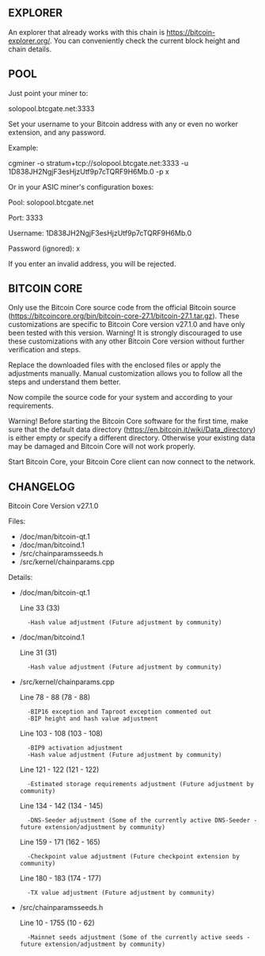 





EXPLORER
--------

An explorer that already works with this chain is https://bitcoin-explorer.org/.
You can conveniently check the current block height and chain details.






POOL
----

Just point your miner to:

solopool.btcgate.net:3333

Set your username to your Bitcoin address with any or even no worker extension, and any password.


Example:

cgminer -o stratum+tcp://solopool.btcgate.net:3333 -u 1D838JH2NgjF3esHjzUtf9p7cTQRF9H6Mb.0 -p x


Or in your ASIC miner's configuration boxes:

Pool: solopool.btcgate.net

Port: 3333

Username: 1D838JH2NgjF3esHjzUtf9p7cTQRF9H6Mb.0

Password (ignored): x


If you enter an invalid address, you will be rejected.






BITCOIN CORE
------------

Only use the Bitcoin Core source code from the official Bitcoin source (https://bitcoincore.org/bin/bitcoin-core-27.1/bitcoin-27.1.tar.gz).
These customizations are specific to Bitcoin Core version v27.1.0 and have only been tested with this version.
Warning! It is strongly discouraged to use these customizations with any other Bitcoin Core version without further verification and steps.

Replace the downloaded files with the enclosed files or apply the adjustments manually.
Manual customization allows you to follow all the steps and understand them better.

Now compile the source code for your system and according to your requirements.

Warning! Before starting the Bitcoin Core software for the first time, make sure that the default data directory (https://en.bitcoin.it/wiki/Data_directory)
is either empty or specify a different directory.
Otherwise your existing data may be damaged and Bitcoin Core will not work properly.

Start Bitcoin Core, your Bitcoin Core client can now connect to the network.






CHANGELOG
---------

Bitcoin Core Version v27.1.0


Files:

- /doc/man/bitcoin-qt.1
- /doc/man/bitcoind.1
- /src/chainparamsseeds.h
- /src/kernel/chainparams.cpp


Details:


- /doc/man/bitcoin-qt.1

	Line 33 (33)

		-Hash value adjustment (Future adjustment by community)




- /doc/man/bitcoind.1

	Line 31 (31)

		-Hash value adjustment (Future adjustment by community)



- /src/kernel/chainparams.cpp

	Line 78 - 88 (78 - 88)

		-BIP16 exception and Taproot exception commented out
		-BIP height and hash value adjustment


	Line 103 - 108 (103 - 108)

		-BIP9 activation adjustment
		-Hash value adjustment (Future adjustment by community)


	Line 121 - 122 (121 - 122)

		-Estimated storage requirements adjustment (Future adjustment by community)


	Line 134 - 142 (134 - 145)

		-DNS-Seeder adjustment (Some of the currently active DNS-Seeder - future extension/adjustment by community)


	Line 159 - 171 (162 - 165)

		-Checkpoint value adjustment (Future checkpoint extension by community)


	Line 180 - 183 (174 - 177)

		-TX value adjustment (Future adjustment by community)




- /src/chainparamsseeds.h

	Line 10 - 1755 (10 - 62)

		-Mainnet seeds adjustment (Some of the currently active seeds - future extension/adjustment by community)
